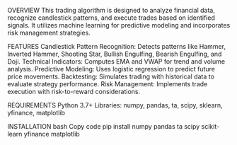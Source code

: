 OVERVIEW
This trading algorithm is designed to analyze financial data, recognize candlestick patterns, and execute trades based on identified signals. It utilizes machine learning for predictive modeling and incorporates risk management strategies.

FEATURES
Candlestick Pattern Recognition: Detects patterns like Hammer, Inverted Hammer, Shooting Star, Bullish Engulfing, Bearish Engulfing, and Doji.
Technical Indicators: Computes EMA and VWAP for trend and volume analysis.
Predictive Modeling: Uses logistic regression to predict future price movements.
Backtesting: Simulates trading with historical data to evaluate strategy performance.
Risk Management: Implements trade execution with risk-to-reward considerations.

REQUIREMENTS
Python 3.7+
Libraries: numpy, pandas, ta, scipy, sklearn, yfinance, matplotlib

INSTALLATION
bash
Copy code
pip install numpy pandas ta scipy scikit-learn yfinance matplotlib
